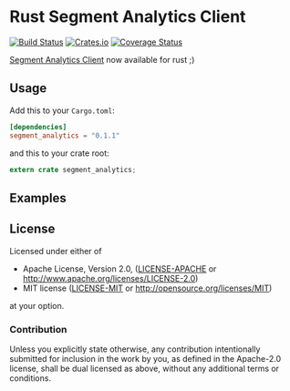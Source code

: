 Rust Segment Analytics Client
==========

[![Build Status](https://travis-ci.org/aagahi/rust-segment-analytics.svg?branch=master)](https://travis-ci.org/aagahi/rust-segment-analytics)
[![Crates.io](https://img.shields.io/crates/v/segment_analytics.svg?style=flat)](https://crates.io/crates/segment_analytics)
[![Coverage Status](https://coveralls.io/repos/github/aagahi/rust-segment-analytics/badge.svg?branch=master)](https://coveralls.io/github/aagahi/rust-segment-analytics?branch=master)


[Segment Analytics Client](https://www.segment.com/) now available for rust ;)


## Usage

Add this to your `Cargo.toml`:

```toml
[dependencies]
segment_analytics = "0.1.1"
```

and this to your crate root:

```rust
extern crate segment_analytics;
```

## Examples


## License

Licensed under either of

 * Apache License, Version 2.0, ([LICENSE-APACHE](LICENSE-APACHE) or http://www.apache.org/licenses/LICENSE-2.0)
 * MIT license ([LICENSE-MIT](LICENSE-MIT) or http://opensource.org/licenses/MIT)

at your option.

### Contribution

Unless you explicitly state otherwise, any contribution intentionally
submitted for inclusion in the work by you, as defined in the Apache-2.0
license, shall be dual licensed as above, without any additional terms or
conditions.
